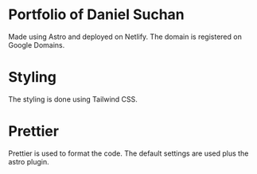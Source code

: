 # Portfolio of Daniel Suchan

Made using Astro and deployed on Netlify. The domain is registered on Google Domains.

# Styling

The styling is done using Tailwind CSS.

# Prettier

Prettier is used to format the code. The default settings are used plus the astro plugin.
